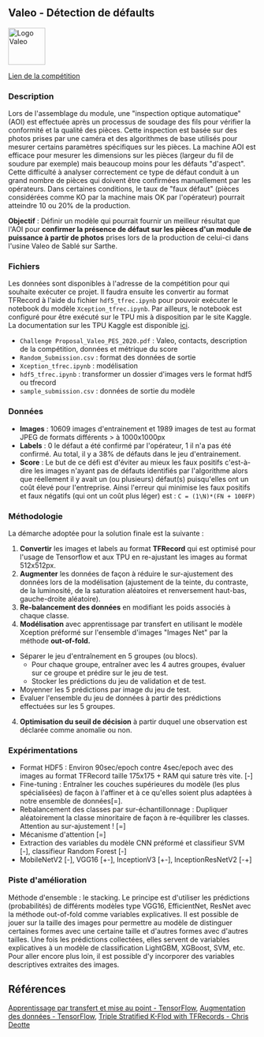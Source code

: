 
## Valeo - Détection de défaults

<img src="https://cdn.worldvectorlogo.com/logos/valeo-logo-1.svg" alt="Logo Valeo" height=75px/>

[Lien de la compétition](https://challengedata.ens.fr/participants/challenges/58)

### **Description**
Lors de l'assemblage du module, une "inspection optique automatique" (AOI) est effectuée après un processus de soudage des fils pour vérifier la conformité et la qualité des pièces. Cette inspection est basée sur des photos prises par une caméra et des algorithmes de base utilisés pour mesurer certains paramètres spécifiques sur les pièces. La machine AOI est efficace pour mesurer les dimensions sur les pièces (largeur du fil de soudure par exemple) mais beaucoup moins pour les défauts "d'aspect". Cette difficulté à analyser correctement ce type de défaut conduit à un grand nombre de pièces qui doivent être confirmées manuellement par les opérateurs. Dans certaines conditions, le taux de "faux défaut" (pièces considérées comme KO par la machine mais OK par l'opérateur) pourrait atteindre 10 ou 20% de la production.

**Objectif** : Définir un modèle qui pourrait fournir un meilleur résultat que l'AOI pour **confirmer la présence de défaut sur les pièces d'un module de puissance à partir de photos** prises lors de la production de celui-ci dans l'usine Valeo de Sablé sur Sarthe.

### **Fichiers**
Les données sont disponibles à l'adresse de la compétition pour qui souhaite exécuter ce projet. Il faudra ensuite les convertir au format TFRecord à l'aide du fichier `hdf5_tfrec.ipynb` pour pouvoir exécuter le notebook du modèle `Xception_tfrec.ipynb`. Par ailleurs, le notebook est configuré pour être exécuté sur le TPU mis à disposition par le site Kaggle. La documentation sur les TPU Kaggle est disponible [ici](https://www.kaggle.com/docs/tpu).
* `Challenge Proposal_Valeo_PES_2020.pdf` : Valeo, contacts, description de la compétition, données et métrique du score
* `Random_Submission.csv` : format des données de sortie
* `Xception_tfrec.ipynb` : modélisation
* `hdf5_tfrec.ipynb` : transformer un dossier d'images vers le format hdf5 ou tfrecord
* `sample_submission.csv` : données de sortie du modèle

### **Données**
* **Images** : 10609 images d'entrainement et 1989 images de test au format JPEG de formats différents > à 1000x1000px
* **Labels** : 0 le défaut a été confirmé par l'opérateur, 1 il n'a pas été confirmé. Au total, il y a 38% de défauts dans le jeu d'entrainement. 
* **Score** : Le but de ce défi est d'éviter au mieux les faux positifs c'est-à-dire les images n'ayant pas de défauts identifiés par l'algorithme alors que réellement il y avait un (ou plusieurs) défaut(s) puisqu'elles ont un coût élevé pour l'entreprise. Ainsi l'erreur qui minimise les faux positifs et faux négatifs (qui ont un coût plus léger) est : `C = (1\N)*(FN + 100FP)`

### **Méthodologie**
La démarche adoptée pour la solution finale est la suivante :
1. **Convertir** les images et labels au format **TFRecord** qui est optimisé pour l'usage de Tensorflow et aux TPU en re-ajustant les images au format 512x512px.
2. **Augmenter** les données de façon à réduire le sur-ajustement des données lors de la modélisation (ajustement de la teinte, du contraste, de la luminosité, de la saturation aléatoires et renversement haut-bas, gauche-droite aléatoire).
3. **Re-balancement des données** en modifiant les poids associés à chaque classe.
4. **Modélisation** avec apprentissage par transfert en utilisant le modèle Xception préformé sur l'ensemble d'images "Images Net" par la méthode **out-of-fold.**
  * Séparer le jeu d'entraînement en 5 groupes (ou blocs).
    + Pour chaque groupe, entraîner avec les 4 autres groupes, évaluer sur ce groupe et prédire sur le jeu de test.
    + Stocker les prédictions du jeu de validation et de test.
  * Moyenner les 5 prédictions par image du jeu de test.
  * Evaluer l'ensemble du jeu de données à partir des prédictions effectuées sur les 5 groupes.
 4. **Optimisation du seuil de décision** à partir duquel une observation est déclarée comme anomalie ou non.

### **Expérimentations**
+ Format HDF5 : Environ 90sec/epoch contre 4sec/epoch avec des images au format TFRecord taille 175x175 + RAM qui sature très vite. [-]
+ Fine-tuning : Entraîner les couches supérieures du modèle (les plus spécialisées) de façon à l'affiner et à ce qu'elles soient plus adaptées à notre ensemble de données[=].
+ Rebalancement des classes par sur-échantillonnage : Dupliquer aléatoirement la classe minoritaire de façon à re-équilibrer les classes. Attention au sur-ajustement ! [=]
+ Mécanisme d'attention [=]
+ Extraction des variables du modèle CNN préformé et classifieur SVM [-], classifieur Random Forest [-]
+ MobileNetV2 [-], VGG16 [+-], InceptionV3 [+-], InceptionResNetV2 [-+]

### **Piste d'amélioration**
Méthode d'ensemble : le stacking. Le principe est d'utiliser les prédictions (probabilités) de différents modèles type VGG16, EfficientNet, ResNet avec la méthode out-of-fold comme variables explicatives. Il est possible de jouer sur la taille des images pour permettre au modèle de distinguer certaines formes avec une certaine taille et d'autres formes avec d'autres tailles. Une fois les prédictions collectées, elles servent de variables explicatives à un modèle de classification LightGBM, XGBoost, SVM, etc. Pour aller encore plus loin, il est possible d'y incorporer des variables descriptives extraites des images.

## **Références**
[Apprentissage par transfert et mise au point - TensorFlow](https://www.tensorflow.org/tutorials/images/transfer_learning), [Augmentation des données - TensorFlow](https://www.tensorflow.org/tutorials/images/data_augmentation), [Triple Stratified K-Flod with TFRecords - Chris Deotte](https://www.kaggle.com/cdeotte/triple-stratified-kfold-with-tfrecords)
